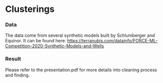 # Clusterings

### Data
The data come from several synthetic models built by Schlumberger and Equinor. It can be found here: 
https://terranubis.com/datainfo/FORCE-ML-Competition-2020-Synthetic-Models-and-Wells

### Result 
Please refer to the presentation.pdf for more details into cleaning process and finding. 
